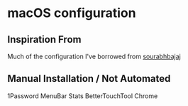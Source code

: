# macOS configuration

## Inspiration From
Much of the configuration I've borrowed from [sourabhbajaj](https://sourabhbajaj.com/mac-setup/iTerm/zsh.html)

## Manual Installation / Not Automated
1Password
MenuBar Stats
BetterTouchTool
Chrome
